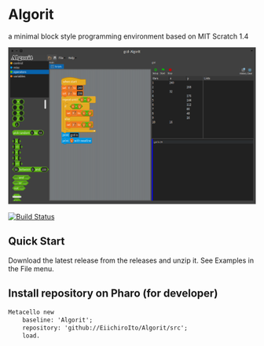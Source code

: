 # Algorit
a minimal block style programming environment based on MIT Scratch 1.4

![Entire Screen](https://raw.githubusercontent.com/EiichiroIto/Algorit/master/misc/images/algorit.png)

[![Build Status](https://travis-ci.com/EiichiroIto/Algorit.svg?branch=master)](https://travis-ci.com/EiichiroIto/Algorit)

## Quick Start
Download the latest release from the releases and unzip it. 
See Examples in the File menu. 

## Install repository on Pharo (for developer)

```
Metacello new
    baseline: 'Algorit';
    repository: 'github://EiichiroIto/Algorit/src';
    load.
```
